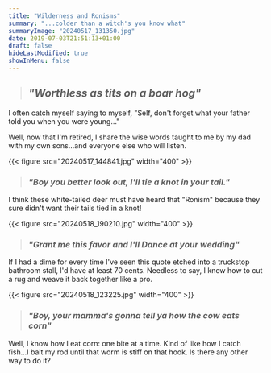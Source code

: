 ```yaml
---
title: "Wilderness and Ronisms"
summary: "...colder than a witch's you know what"
summaryImage: "20240517_131350.jpg"
date: 2019-07-03T21:51:13+01:00
draft: false
hideLastModified: true
showInMenu: false
---
```

> ## *"Worthless as tits on a boar hog"*

I often catch myself saying to myself, "Self, don't forget what your father told you when you were young..."  

Well, now that I'm retired, I share the wise words taught to me by my dad with my own sons...and everyone else who will listen.

{{< figure src="20240517_144841.jpg" width="400" >}}

> ### *"Boy you better look out, I'll tie a knot in your tail."*

I think these white-tailed deer must have heard that "Ronism" because they sure didn't want their tails tied in a knot!  

{{< figure src="20240518_190210.jpg" width="400" >}}

> ### *"Grant me this favor and I'll Dance at your wedding"*

If I had a dime for every time I've seen this quote etched into a truckstop bathroom stall, I'd have at least 70 cents. Needless to say, I know how to cut a rug and weave it back together like a pro.

{{< figure src="20240518_123225.jpg" width="400" >}}

> ### *"Boy, your mamma's gonna tell ya how the cow eats corn"*

Well, I know how I eat corn: one bite at a time.  Kind of like how I catch fish...I bait my rod until that worm is stiff on that hook.  Is there any other way to do it?   
